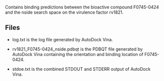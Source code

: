 Contains binding predictions between the bioactive compound F0745-0424 and the nside search space on the virulence factor rv1821.

## Files

- log.txt is the log file generated by AutoDock Vina.

- rv1821_F0745-0424_nside.pdbqt is the PDBQT file generated by AutoDock Vina containing the orientation and binding location of F0745-0424.

- stdoe.txt is the combined STDOUT and STDERR output of AutoDock Vina.

